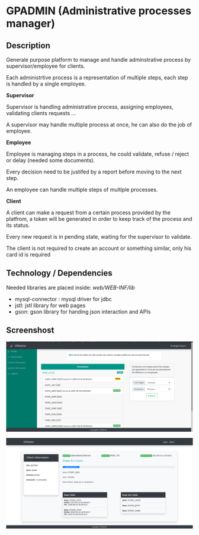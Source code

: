 # GPADMIN (Administrative processes manager)

## Description

Generale purpose platform to manage and handle adminstrative process by supervisor/employee for clients.

Each administrtive process is a representation of multiple steps, each step is handled by a single employee.

**Supervisor**

Supervisor is handling administrative process, assigning employees, validating clients requests ...

A supervisor may handle multiple process at once, he can also do the job of employee.

**Employee**

Employee is managing steps in a process, he could validate, refuse / reject or delay (needed some documents).

Every decision need to be justifed by a report before moving to the next step.

An employee can handle multiple steps of multiple processes.

**Client**

A client can make a request from a certain process provided by the platfrom, a token will be generated in order to keep
track of the process and its status.

Every new request is in pending state, waiting for the supervisor to validate.

The client is not required to create an account or something similar, only his card id is required

## Technology / Dependencies

Needed libraries are placed inside: *web/WEB-INF/lib*

* mysql-connector : mysql driver for jdbc
* jstl: jstl library for web pages
* gson: gson library for handing json interaction and APIs

## Screenshost

![imaage1](.img/img1.png)

![image2](.img/img2.png)
